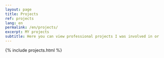 ```yaml
---
layout: page
title: Projects
ref: projects
lang: en
permalink: /en/projects/
excerpt: MY projects
subtitle: Here you can view professional projects I was involved in or that I was leading
---
```


{% include projects.html %}